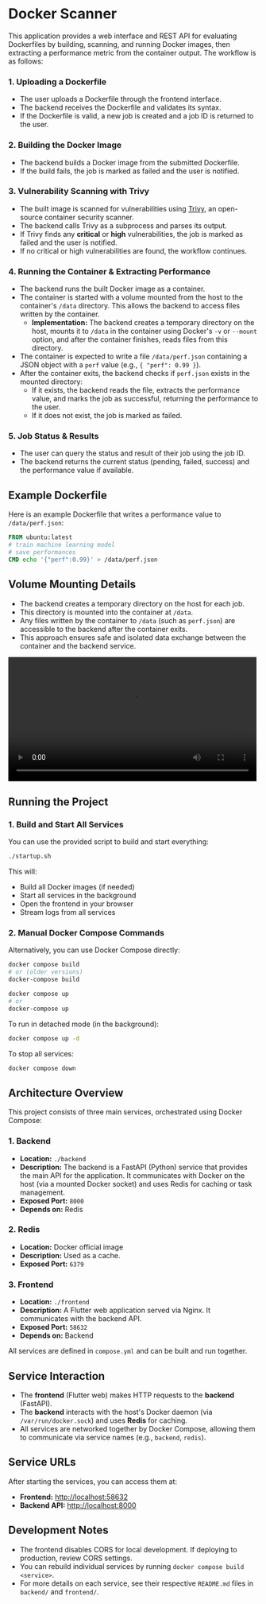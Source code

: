 # Docker Scanner

This application provides a web interface and REST API for evaluating Dockerfiles by building, scanning, and running Docker images, then extracting a performance metric from the container output. The workflow is as follows:

### 1. Uploading a Dockerfile
- The user uploads a Dockerfile through the frontend interface.
- The backend receives the Dockerfile and validates its syntax.
- If the Dockerfile is valid, a new job is created and a job ID is returned to the user.

### 2. Building the Docker Image
- The backend builds a Docker image from the submitted Dockerfile.
- If the build fails, the job is marked as failed and the user is notified.

### 3. Vulnerability Scanning with Trivy
- The built image is scanned for vulnerabilities using [Trivy](https://github.com/aquasecurity/trivy), an open-source container security scanner.
- The backend calls Trivy as a subprocess and parses its output.
- If Trivy finds any **critical** or **high** vulnerabilities, the job is marked as failed and the user is notified.
- If no critical or high vulnerabilities are found, the workflow continues.

### 4. Running the Container & Extracting Performance
- The backend runs the built Docker image as a container.
- The container is started with a volume mounted from the host to the container's `/data` directory. This allows the backend to access files written by the container.
    - **Implementation:** The backend creates a temporary directory on the host, mounts it to `/data` in the container using Docker's `-v` or `--mount` option, and after the container finishes, reads files from this directory.
- The container is expected to write a file `/data/perf.json` containing a JSON object with a `perf` value (e.g., `{ "perf": 0.99 }`).
- After the container exits, the backend checks if `perf.json` exists in the mounted directory:
    - If it exists, the backend reads the file, extracts the performance value, and marks the job as successful, returning the performance to the user.
    - If it does not exist, the job is marked as failed.

### 5. Job Status & Results
- The user can query the status and result of their job using the job ID.
- The backend returns the current status (pending, failed, success) and the performance value if available.

## Example Dockerfile
Here is an example Dockerfile that writes a performance value to `/data/perf.json`:

```Dockerfile
FROM ubuntu:latest
# train machine learning model
# save performances
CMD echo '{"perf":0.99}' > /data/perf.json
```

## Volume Mounting Details
- The backend creates a temporary directory on the host for each job.
- This directory is mounted into the container at `/data`.
- Any files written by the container to `/data` (such as `perf.json`) are accessible to the backend after the container exits.
- This approach ensures safe and isolated data exchange between the container and the backend service.

<video src="demo.mp4" controls width="500"></video>

## Running the Project

### 1. Build and Start All Services

You can use the provided script to build and start everything:

```bash
./startup.sh
```

This will:
- Build all Docker images (if needed)
- Start all services in the background
- Open the frontend in your browser
- Stream logs from all services

### 2. Manual Docker Compose Commands

Alternatively, you can use Docker Compose directly:

```bash
docker compose build
# or (older versions)
docker-compose build

docker compose up
# or
docker-compose up
```

To run in detached mode (in the background):

```bash
docker compose up -d
```

To stop all services:

```bash
docker compose down
```

## Architecture Overview

This project consists of three main services, orchestrated using Docker Compose:

### 1. Backend
- **Location:** `./backend`
- **Description:** The backend is a FastAPI (Python) service that provides the main API for the application. It communicates with Docker on the host (via a mounted Docker socket) and uses Redis for caching or task management.
- **Exposed Port:** `8000`
- **Depends on:** Redis

### 2. Redis
- **Location:** Docker official image
- **Description:** Used as a cache.
- **Exposed Port:** `6379`

### 3. Frontend
- **Location:** `./frontend`
- **Description:** A Flutter web application served via Nginx. It communicates with the backend API.
- **Exposed Port:** `58632`
- **Depends on:** Backend

All services are defined in `compose.yml` and can be built and run together.

## Service Interaction
- The **frontend** (Flutter web) makes HTTP requests to the **backend** (FastAPI).
- The **backend** interacts with the host's Docker daemon (via `/var/run/docker.sock`) and uses **Redis** for caching.
- All services are networked together by Docker Compose, allowing them to communicate via service names (e.g., `backend`, `redis`).

## Service URLs
After starting the services, you can access them at:

- **Frontend:** [http://localhost:58632](http://localhost:58632)
- **Backend API:** [http://localhost:8000](http://localhost:8000)


## Development Notes
- The frontend disables CORS for local development. If deploying to production, review CORS settings.
- You can rebuild individual services by running `docker compose build <service>`.
- For more details on each service, see their respective `README.md` files in `backend/` and `frontend/`.
